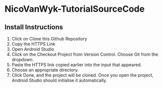 # NicoVanWyk-TutorialSourceCode
 
## Install Instructions
1. Click on Clone this Github Repository
2. Copy the HTTPS Link
3. Open Android Studio
4. Click on the Checkout Project from Version Control. Choose Git from the dropdown.
5. Paste the HTTPS link copied earlier into the input that appeared.
6. Choose an appropriate directory.
7. Click Done, and the project will be cloned. Once you open the project, Android Studio should initialise it automatically.